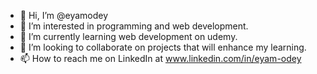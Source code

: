 - 👋 Hi, I’m @eyamodey
- 👀 I’m interested in programming and web development.
- 🌱 I’m currently learning web development on udemy.
- 💞️ I’m looking to collaborate on projects that will enhance my learning.
- 📫 How to reach me on LinkedIn at www.linkedin.com/in/eyam-odey

<!---
eyamodey/eyamodey is a ✨ special ✨ repository because its `README.md` (this file) appears on your GitHub profile.
You can click the Preview link to take a look at your changes.
--->
